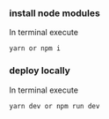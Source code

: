 ### install node modules

In terminal execute

```
yarn or npm i
```
### deploy locally

In terminal execute

```
yarn dev or npm run dev
```